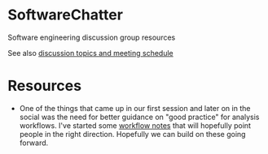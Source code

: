 # SoftwareChatter
Software engineering discussion group resources

See also [discussion topics and meeting schedule](https://docs.google.com/spreadsheets/d/1U_GjjKlVdjp5sDP9QKeVZOX_cbuP49ZzzqPhpECEN_s/edit?usp=sharing)

# Resources
* One of the things that came up in our first session and later on in the social
  was the need for better guidance on "good practice" for analysis workflows. 
  I've started some [workflow notes](notes/analysis_workflows.md) that will
  hopefully point people in the right direction.  Hopefully we can build on
  these going forward.
